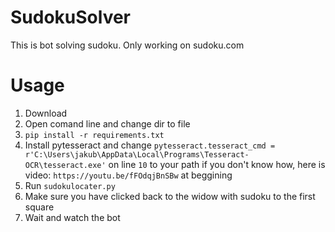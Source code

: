 # SudokuSolver
This is bot solving sudoku. Only working on sudoku.com

<h1>Usage</h1>

1. Download
2. Open comand line and change dir to file
3. ```pip install -r requirements.txt ```
4. Install pytesseract and change ```pytesseract.tesseract_cmd = r'C:\Users\jakub\AppData\Local\Programs\Tesseract-OCR\tesseract.exe'``` on line ```10``` to your path
if you don't know how, here is video: ```https://youtu.be/fFOdqjBnSBw``` at beggining
6. Run ```sudokulocater.py```
7. Make sure you have clicked back to the widow with sudoku to the first square
8. Wait and watch the bot
